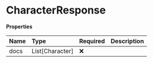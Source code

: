 # CharacterResponse

**Properties**

| Name | Type            | Required | Description |
| :--- | :-------------- | :------- | :---------- |
| docs | List[Character] | ❌       |             |

<!-- This file was generated by liblab | https://liblab.com/ -->
